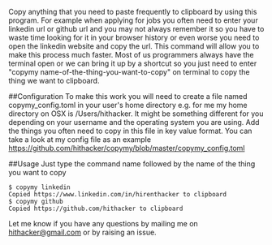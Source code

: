 Copy anything that you need to paste frequently to clipboard by using this program. For example when applying for jobs you often need to enter your linkedin url or github url and you may not always remember it so you have to waste time looking for it in your browser history or even worse you need to open the linkedin website and copy the url. This command will allow you to make this process much faster. Most of us programmers always have the terminal open or we can bring it up by a shortcut so you just need to enter "copymy name-of-the-thing-you-want-to-copy" on terminal to copy the thing we want to clipboard.

##Configuration
To make this work you will need to create a file named copymy_config.toml in your user's home directory e.g. for me my home directory on OSX is /Users/hithacker. It might be something different for you depending on your username and the operating system you are using. Add the things you often need to copy in this file in key value format. You can take a look at my config file as an example https://github.com/hithacker/copymy/blob/master/copymy_config.toml

##Usage
Just type the command name followed by the name of the thing you want to copy
    
    $ copymy linkedin
    Copied https://www.linkedin.com/in/hirenthacker to clipboard
    $ copymy github
    Copied https://github.com/hithacker to clipboard



Let me know if you have any questions by mailing me on hithacker@gmail.com or by raising an issue.
